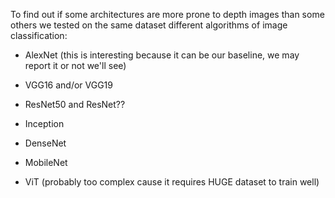 
To find out if some architectures are more prone to depth images than some others we tested on the same dataset different algorithms of image classification:

- AlexNet (this is interesting because it can be our baseline, we may report it or not we'll see)
- VGG16 and/or VGG19
- ResNet50 and ResNet??






- Inception
- DenseNet
- MobileNet
- ViT (probably too complex cause it requires HUGE dataset to train well)